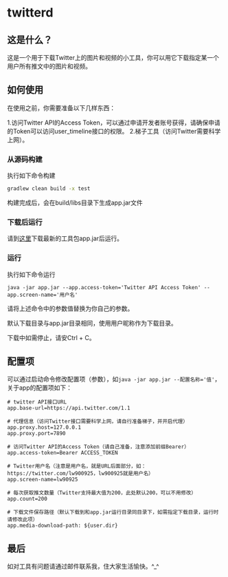 # twitterd

## 这是什么？

这是一个用于下载Twitter上的图片和视频的小工具，你可以用它下载指定某一个用户所有推文中的图片和视频。

## 如何使用

在使用之前，你需要准备以下几样东西：

1.访问Twitter API的Access Token，可以通过申请开发者账号获得，请确保申请的Token可以访问user_timeline接口的权限。
2.梯子工具（访问Twitter需要科学上网）。

### 从源码构建

执行如下命令构建

```bash
gradlew clean build -x test
```

构建完成后，会在build/libs目录下生成app.jar文件

### 下载后运行

请到[这里](https://github.com/lw900925/twitterd/releases)下载最新的工具包app.jar后运行。

### 运行

执行如下命令运行

```
java -jar app.jar --app.access-token='Twitter API Access Token' --app.screen-name='用户名'
```

请将上述命令中的参数值替换为你自己的参数。

默认下载目录与app.jar目录相同，使用用户昵称作为下载目录。

下载中如需停止，请安Ctrl + C。


## 配置项

可以通过启动命令修改配置项（参数），如`java -jar app.jar --配置名称='值'`，关于app的配置项如下：

```
# twitter API接口URL
app.base-url=https://api.twitter.com/1.1

# 代理信息（访问Twitter接口需要科学上网，请自行准备梯子，并开启代理）
app.proxy.host=127.0.0.1
app.proxy.port=7890

# 访问Twitter API的Access Token（请自己准备，注意添加前缀Bearer）
app.access-token=Bearer ACCESS_TOKEN

# Twitter用户名（注意是用户名，就是URL后面部分，如：https://twitter.com/lw900925，lw900925就是用户名）
app.screen-name=lw90925

# 每次获取推文数量（Twitter支持最大值为200，此处默认200，可以不用修改）
app.count=200

# 下载文件保存路径（默认下载到和app.jar运行目录同目录下，如需指定下载目录，运行时请修改此项）
app.media-download-path: ${user.dir}
```

## 最后

如对工具有问题请通过邮件联系我，住大家生活愉快。^_^

